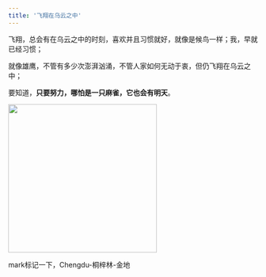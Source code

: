 ```yaml
---
title: '飞翔在乌云之中'
---
```

 
飞翔，总会有在乌云之中的时刻，喜欢并且习惯就好，就像是候鸟一样；我，早就已经习惯；  

就像雄鹰，不管有多少次澎湃汹涌，不管人家如何无动于衷，但仍飞翔在乌云之中；  

要知道，__只要努力，哪怕是一只麻雀，它也会有明天__。

<img src="https://gitee.com/helloyuzz/sharepic/raw/master/%E5%BE%AE%E4%BF%A1%E5%9B%BE%E7%89%87_20200616134706.jpg" width="300px">


mark标记一下，Chengdu-桐梓林-金地